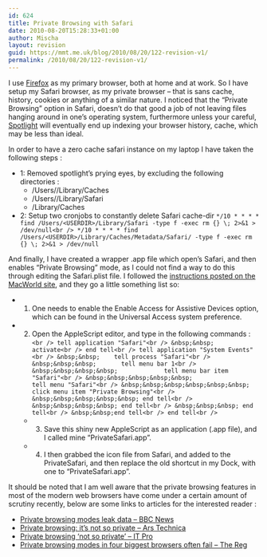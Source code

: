 ```yaml
---
id: 624
title: Private Browsing with Safari
date: 2010-08-20T15:28:33+01:00
author: Mischa
layout: revision
guid: https://mmt.me.uk/blog/2010/08/20/122-revision-v1/
permalink: /2010/08/20/122-revision-v1/
---
```

I use [Firefox](http://www.mozilla.com/firefox/) as my primary browser, both at home and at work. So I have setup my Safari browser, as my private browser &#8211; that is sans cache, history, cookies or anything of a similar nature. I noticed that the &#8220;Private Browsing&#8221; option in Safari, doesn&#8217;t do that good a job of not leaving files hanging around in one&#8217;s operating system, furthermore unless your careful, [Spotlight](http://en.wikipedia.org/wiki/Spotlight_%28software%29) will eventually end up indexing your browser history, cache, which may be less than ideal. 

In order to have a zero cache safari instance on my laptop I have taken the following steps :

  * 1: Removed spotlight&#8217;s prying eyes, by excluding the following directories : 
      * /Users/<USERDIR>/Library/Caches
      * /Users/<USERDIR>/Library/Safari
      * /Library/Caches
  * 2: Setup two cronjobs to constantly delete Safari cache-dir
`*/10 * * * * find /Users/<USERDIR>/Library/Safari -type f -exec rm {} \; 2>&1 > /dev/null<br />
*/10 * * * * find /Users/<USERDIR>/Library/Caches/Metadata/Safari/ -type f -exec rm {} \; 2>&1 > /dev/null` </ul> </ul> 

And finally, I have created a wrapper .app file which open&#8217;s Safari, and then enables &#8220;Private Browsing&#8221; mode, as I could not find a way to do this through editing the Safari.plist file. I followed the [instructions posted on the MacWorld site](http://www.macworld.com/article/139714/2009/03/enableprivatebrowsing.html), and they go a little something list so: 

  * 1. One needs to enable the Enable Access for Assistive Devices option, which can be found in the Universal Access system preference.
  * 2. Open the AppleScript editor, and type in the following commands : 
    `<br />
tell application "Safari"<br />
&nbsp;&nbsp;	activate<br />
end tell<br />
tell application "System Events"<br />
&nbsp;&nbsp;	tell process "Safari"<br />
&nbsp;&nbsp;&nbsp;	     tell menu bar 1<br />
&nbsp;&nbsp;&nbsp;&nbsp;	         tell menu bar item "Safari"<br />
&nbsp;&nbsp;&nbsp;&nbsp;&nbsp;	             tell menu "Safari"<br />
&nbsp;&nbsp;&nbsp;&nbsp;&nbsp;&nbsp;	               click menu item "Private Browsing"<br />
&nbsp;&nbsp;&nbsp;&nbsp;&nbsp; end tell<br />
&nbsp;&nbsp;&nbsp;&nbsp; end tell<br />
&nbsp;&nbsp;&nbsp; end tell<br />
&nbsp;&nbsp;end tell<br />
end tell<br />
` </li> 
    
      * 3. Save this shiny new AppleScript as an application (.app file), and I called mine &#8220;PrivateSafari.app&#8221;. 
      * 4. I then grabbed the icon file from Safari, and added to the PrivateSafari, and then replace the old shortcut in my Dock, with one to &#8220;PrivateSafari.app&#8221;.</ul> 
    
    It should be noted that I am well aware that the private browsing features in most of the modern web browsers have come under a certain amount of scrutiny recently, below are some links to articles for the interested reader : 
    
      * [Private browsing modes leak data &#8211; BBC News](http://www.bbc.co.uk/news/technology-10891355)
      * [Private browsing: it&#8217;s not so private &#8211; Ars Technica](http://arstechnica.com/security/news/2010/08/private-browsing-not-so-private.ars)
      * [Private browsing ‘not so private’ &#8211; IT Pro](http://www.itpro.co.uk/625837/private-browsing-not-so-private) 
      * [Private browsing modes in four biggest browsers often fail &#8211; The Reg](http://www.theregister.co.uk/2010/08/06/private_browsing_mode_failure/)